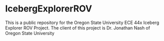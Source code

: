 # IcebergExplorerROV
This is a public repository for the Oregon State University ECE 44x Iceberg Explorer ROV Project. The client of this project is Dr. Jonathan Nash of Oregon State University 

